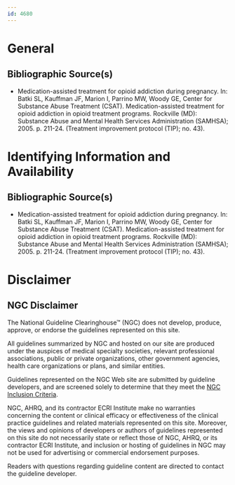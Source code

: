 ```yaml
---
id: 4680
---
```


# General

## Bibliographic Source(s)

- Medication-assisted treatment for opioid addiction during pregnancy. In: Batki SL, Kauffman JF, Marion I, Parrino MW, Woody GE, Center for Substance Abuse Treatment (CSAT). Medication-assisted treatment for opioid addiction in opioid treatment programs. Rockville (MD): Substance Abuse and Mental Health Services Administration (SAMHSA); 2005. p. 211-24. (Treatment improvement protocol (TIP); no. 43).

# Identifying Information and Availability

## Bibliographic Source(s)

- Medication-assisted treatment for opioid addiction during pregnancy. In: Batki SL, Kauffman JF, Marion I, Parrino MW, Woody GE, Center for Substance Abuse Treatment (CSAT). Medication-assisted treatment for opioid addiction in opioid treatment programs. Rockville (MD): Substance Abuse and Mental Health Services Administration (SAMHSA); 2005. p. 211-24. (Treatment improvement protocol (TIP); no. 43).

# Disclaimer

## NGC Disclaimer

The National Guideline Clearinghouse™ (NGC) does not develop, produce, approve, or endorse the guidelines represented on this site.

All guidelines summarized by NGC and hosted on our site are produced under the auspices of medical specialty societies, relevant professional associations, public or private organizations, other government agencies, health care organizations or plans, and similar entities.

Guidelines represented on the NGC Web site are submitted by guideline developers, and are screened solely to determine that they meet the [NGC Inclusion Criteria](/help-and-about/summaries/inclusion-criteria).

NGC, AHRQ, and its contractor ECRI Institute make no warranties concerning the content or clinical efficacy or effectiveness of the clinical practice guidelines and related materials represented on this site. Moreover, the views and opinions of developers or authors of guidelines represented on this site do not necessarily state or reflect those of NGC, AHRQ, or its contractor ECRI Institute, and inclusion or hosting of guidelines in NGC may not be used for advertising or commercial endorsement purposes.

Readers with questions regarding guideline content are directed to contact the guideline developer.

